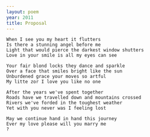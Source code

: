 ```yaml
---
layout: poem
year: 2011
title: Proposal
---
```


    When I see you my heart it flutters
    Is there a stunning angel before me
    Light that would pierce the darkest window shutters
    Love in your smile is all my eyes can see

    Your fair blond locks they dance and sparkle
    Over a face that smiles bright like the sun
    Unburdened grace your moves so artful
    My litte zor I love you like no one

    After the years we've spent together
    Roads have we travelled down and mountains crossed
    Rivers we've forded in the toughest weather
    Yet with you never was I feeling lost

    May we continue hand in hand this journey
    Ever my love please will you marry me
    ?
